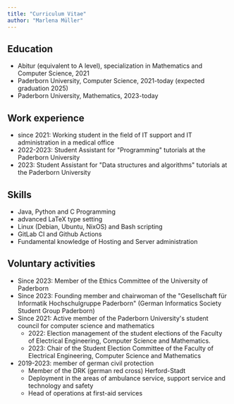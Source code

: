```yaml
---
title: "Curriculum Vitae"
author: "Marlena Müller"
---
```


## Education

* Abitur (equivalent to A level), specialization in Mathematics and Computer Science, 2021
* Paderborn University, Computer Science, 2021-today (expected graduation 2025)
* Paderborn University, Mathematics, 2023-today

## Work experience

* since 2021: Working student in the field of IT support and IT administration in a medical office
* 2022-2023: Student Assistant for "Programming" tutorials at the Paderborn University
* 2023: Student Assistant for "Data structures and algorithms" tutorials at the Paderborn University

## Skills

* Java, Python and C Programming
* advanced LaTeX type setting
* Linux (Debian, Ubuntu, NixOS) and Bash scripting
* GitLab CI and Github Actions
* Fundamental knowledge of Hosting and Server administration
  
## Voluntary activities

* Since 2023: Member of the Ethics Committee of the University of Paderborn
* Since 2023: Founding member and chairwoman of the "Gesellschaft für Informatik Hochschulgruppe Paderborn" (German Informatics Society Student Group Paderborn)
* Since 2021: Active member of the Paderborn University's student council for computer science and mathematics
  * 2022: Election management of the student elections of the Faculty of Electrical Engineering, Computer Science and Mathematics.
  * 2023: Chair of the Student Election Committee of the Faculty of Electrical Engineering, Computer Science and Mathematics
* 2019-2023: member of german civil protection
  * Member of the DRK (german red cross) Herford-Stadt
  * Deployment in the areas of ambulance service, support service and technology and safety
  * Head of operations at first-aid services

